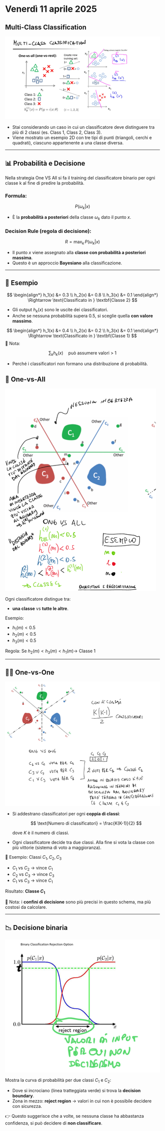 # Venerdì 11 aprile 2025

## Multi-Class Classification

![Multiclass Classification](media/multiclass.png)

* Stai considerando un caso in cui un classificatore deve distinguere tra più di 2 classi (es. Class 1, Class 2, Class 3).
* Viene mostrato un esempio 2D con tre tipi di punti (triangoli, cerchi e quadrati), ciascuno appartenente a una classe diversa.


---

## 📊 Probabilità e Decisione

Nella strategia One VS All si fa il training del classificatore binario per ogni classe k al fine di predire la probabilità.
### Formula:

$$
P(\omega_k | x)
$$

* È la **probabilità a posteriori** della classe $\omega_k$ dato il punto $x$.

### Decision Rule (regola di decisione):

$$
R = \text{max}_{k} \, P(\omega_k | x)
$$

* Il punto $x$ viene assegnato alla **classe con probabilità a posteriori massima**.
* Questo è un approccio **Bayesiano** alla classificazione.

---

## 📌 Esempio

$$
\begin{align*}
h_1(x) &= 0.3 \\
h_2(x) &= 0.8 \\
h_3(x) &= 0.1
\end{align*}
\Rightarrow \text{Classificato in } \textbf{Classe 2}
$$

* Gli output $h_k(x)$ sono le uscite dei classificatori.
* Anche se nessuna probabilità supera 0.5, si sceglie quella **con valore massimo**.

$$
\begin{align*}
h_1(x) &= 0.4 \\
h_2(x) &= 0.2 \\
h_3(x) &= 0.1
\end{align*}
\Rightarrow \text{Classificato in } \textbf{Classe 1}
$$
📌 Nota:

$$
\sum_k h_k(x) \quad \text{può assumere valori > 1}
$$

* Perché i classificatori non formano una distribuzione di probabilità.

## 🔀 One-vs-All

![Multiclass Classification](media/onevsall.png)


Ogni classificatore distingue tra:

* **una classe** vs **tutte le altre**.

Esempio:

* $h_1(m) < 0.5$
* $h_2(m) < 0.5$
* $h_3(m) < 0.5$

Regola:
Se $h_2(m) < h_3(m) < h_1(m) \rightarrow$  Classe 1



---

## 🤼‍♂️ One-vs-One

![Multiclass Classification](media/onevsone.png)


* Si addestrano classificatori per ogni **coppia di classi**:

  $$
  \text{Numero di classificatori} = \frac{K(K-1)}{2}
  $$

  dove $K$ è il numero di classi.

* Ogni classificatore decide tra due classi. Alla fine si vota la classe con più vittorie (sistema di voto a maggioranza).

📌 Esempio:
Classi $C_1, C_2, C_3$

* $C_1$ vs $C_2$ → vince $C_1$
* $C_2$ vs $C_3$ → vince $C_3$
* $C_1$ vs $C_3$ → vince $C_1$

Risultato: **Classe $C_1$**

📍 Nota: i **confini di decisione** sono più precisi in questo schema, ma più costosi da calcolare.

---

## 📉 Decisione binaria

![Multiclass Classification](media/binaryclass.png)


Mostra la curva di probabilità per due classi $C_1$ e $C_2$:

* Dove si incrociano (linea tratteggiata verde) si trova la **decision boundary**.
* Zona in mezzo: **reject region** → valori in cui non è possibile decidere con sicurezza.

👉 Questo suggerisce che a volte, se nessuna classe ha abbastanza confidenza, si può decidere di **non classificare**.

